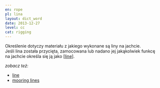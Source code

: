 ```yaml
---
en: rope
pl: lina
layout: dict_word
date: 2013-12-27
level: cc
cat: rigging
---
```


Określenie dotyczy materiału z jakiego wykonane są liny na jachcie.  
Jeśli lina została przycięta, zamocowana lub nadano jej jakąkolwiek funkcę na jachcie określa się ją jako [[line](/dict/line.html)].

*zobacz też:*

* [line](/dict/line.html)
* [mooring lines](/dict/mooring-lines.html)